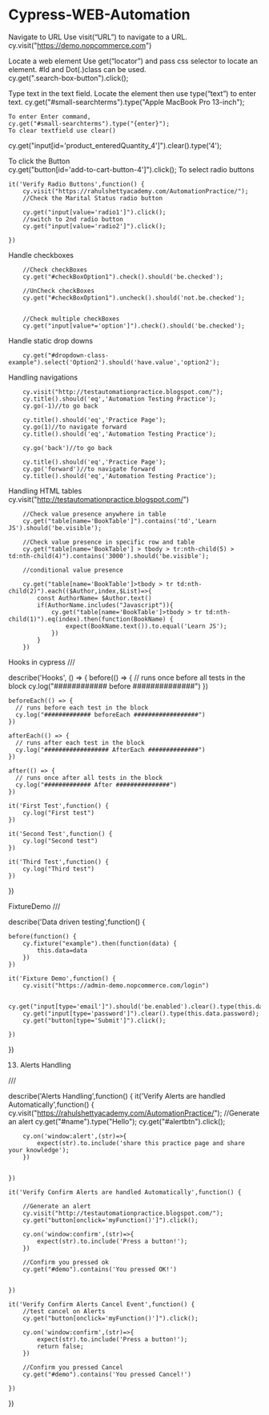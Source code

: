 # Cypress-WEB-Automation

Navigate to URL 
	Use visit(“URL”) to navigate to a URL.
        cy.visit("https://demo.nopcommerce.com")

Locate a web element
	Use get(“locator”) and pass css selector to locate an element.
	#Id and Dot(.)class can be used.        
  cy.get(".search-box-button").click();

Type text in the text field.
Locate the element then use type(“text”) to enter text.
cy.get("#small-searchterms").type("Apple MacBook Pro 13-inch");

	To enter Enter command,
	cy.get("#small-searchterms").type("{enter}");
	To clear textfield use clear()             
  cy.get("input[id='product_enteredQuantity_4']").clear().type('4');

	
To click the Button         
cy.get("button[id='add-to-cart-button-4']").click();
To select radio buttons
 
    it('Verify Radio Buttons',function() {
        cy.visit("https://rahulshettyacademy.com/AutomationPractice/");
        //Check the Marital Status radio button
        
        cy.get("input[value='radio1']").click();
        //switch to 2nd radio button
        cy.get("input[value='radio2']").click();
 
    })

Handle checkboxes
 
        //Check checkBoxes
        cy.get("#checkBoxOption1").check().should('be.checked');
        
        //UnCheck checkBoxes
        cy.get("#checkBoxOption1").uncheck().should('not.be.checked');
        
        
        //Check multiple checkBoxes
        cy.get("input[value*='option']").check().should('be.checked');

Handle static drop downs
        
        cy.get("#dropdown-class-example").select('Option2').should('have.value','option2');

Handling navigations
 
        
        cy.visit("http://testautomationpractice.blogspot.com/");
        cy.title().should('eq','Automation Testing Practice');
        cy.go(-1)//to go back
 
        cy.title().should('eq','Practice Page');
        cy.go(1)//to navigate forward
        cy.title().should('eq','Automation Testing Practice');
 
        cy.go('back')//to go back
 
        cy.title().should('eq','Practice Page');
        cy.go('forward')//to navigate forward
        cy.title().should('eq','Automation Testing Practice');

Handling HTML tables
        cy.visit("http://testautomationpractice.blogspot.com/")
 
        //Check value presence anywhere in table
        cy.get("table[name='BookTable']").contains('td','Learn JS').should('be.visible');
 
        //Check value presence in specific row and table
        cy.get("table[name='BookTable'] > tbody > tr:nth-child(5) > td:nth-child(4)").contains('3000').should('be.visible');
 
        //conditional value presence
 
        cy.get("table[name='BookTable']>tbody > tr td:nth-child(2)").each(($Author,index,$List)=>{
            const AuthorName= $Author.text()
            if(AuthorName.includes("Javascript")){
                cy.get("table[name='BookTable']>tbody > tr td:nth-child(1)").eq(index).then(function(BookName) {
                    expect(BookName.text()).to.equal('Learn JS');
                })
            }
        })
Hooks in cypress
/// <reference types="cypress"/>
 
describe('Hooks', () => {
    before(() => {
      // runs once before all tests in the block
      cy.log("############ before ##############")
    })
  
    beforeEach(() => {
      // runs before each test in the block
      cy.log("############# beforeEach ##################")
    })
  
    afterEach(() => {
      // runs after each test in the block
      cy.log("################## AfterEach ##############")
    })
  
    after(() => {
      // runs once after all tests in the block
      cy.log("############# After ###############")
    })
 
    it('First Test',function() {
        cy.log("First test")
    })
 
    it('Second Test',function() {
        cy.log("Second test")
    })
 
    it('Third Test',function() {
        cy.log("Third test")
    })
  })

FixtureDemo
	/// <reference types="cypress"/>
 
describe('Data driven testing',function() {
 
    before(function() {
        cy.fixture("example").then(function(data) {
            this.data=data
        })
    })
 
    it('Fixture Demo',function() {
        cy.visit("https://admin-demo.nopcommerce.com/login")
 
        cy.get("input[type='email']").should('be.enabled').clear().type(this.data.email);
        cy.get("input[type='password']").clear().type(this.data.password);
        cy.get("button[type='Submit']").click();
        
    })
})

13. Alerts Handling


/// <reference types="cypress"/>
 


describe('Alerts Handling',function() {
    it('Verify Alerts are handled Automatically',function() {
        cy.visit("https://rahulshettyacademy.com/AutomationPractice/");
        //Generate an alert
        cy.get("#name").type("Hello");
        cy.get("#alertbtn").click();
 
        cy.on('window:alert',(str)=>{
            expect(str).to.include('share this practice page and share your knowledge');
        })
 
 
    })
 
    it('Verify Confirm Alerts are handled Automatically',function() {
 
        //Generate an alert
        cy.visit("http://testautomationpractice.blogspot.com/");
        cy.get("button[onclick='myFunction()']").click();
 
        cy.on('window:confirm',(str)=>{
            expect(str).to.include('Press a button!');
        })
 
        //Confirm you pressed ok
        cy.get("#demo").contains('You pressed OK!')
 
 
    })
 
    it('Verify Confirm Alerts Cancel Event',function() {
        //test cancel on Alerts
        cy.get("button[onclick='myFunction()']").click();
 
        cy.on('window:confirm',(str)=>{
            expect(str).to.include('Press a button!');
            return false;
        })
 
        //Confirm you pressed Cancel
        cy.get("#demo").contains('You pressed Cancel!')
 
    })
 
})
 


